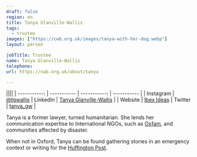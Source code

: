 ```yaml
---
draft: false
region: en
title: Tanya Glanville-Wallis
tags:
  - trustee
images: ["https://cwb.org.uk/images/tanya-with-her-dog.webp"]
layout: person

jobTitle: Trustee
name: Tanya Glanville-Wallis
telephone:
url: https://cwb.org.uk/about/tanya

---
```


||||
| -----------: | ----------- | -----------: | ----------- |
| Instagram | [@tgwallis](https://www.instagram.com/tgwallis) | LinkedIn | [Tanya Glanville-Wallis](https://www.linkedin.com/in/tanya-glanville-wallis-4378441b/) |
| Website | [Ibex Ideas](https://twitter.com/ibex_ideas) | Twitter | [tanya_gw](https://twitter.com/tanya_gw) |

Tanya is a former lawyer, turned humanitarian. She lends her communication expertise to International NGOs, such as [Oxfam](https://www.ibex-ideas.com/stories/), and communities affected by&nbsp;disaster.

When not in Oxford, Tanya can be found gathering stories in an emergency context or writing for the [Huffington&nbsp;Post](https://www.huffpost.com/author/tanya-glanvillewallis)<!-- these thoughts and photos are from 2017, 2018 -->.

<!--or gallivanting up glaciated mountains or chasing after Nelson, her beloved Sealyham Terrier!-->

<!--
• Tanya Glanville-Wallis (rated out of 3):
- performance:
  - Provides comms support when there is a specific request.
- trust:
  - what things will make her more pro-active?
-->
